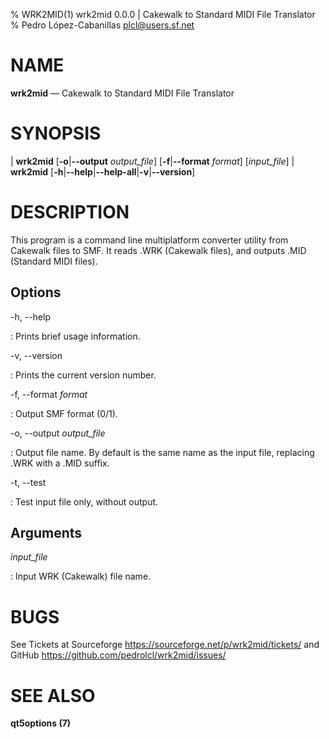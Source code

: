 % WRK2MID(1) wrk2mid 0.0.0 | Cakewalk to Standard MIDI File Translator
% Pedro López-Cabanillas <plcl@users.sf.net>

# NAME

**wrk2mid** — Cakewalk to Standard MIDI File Translator

# SYNOPSIS

| **wrk2mid** \[**-o**|**--output** _output_file_] [**-f**|**--format** _format_] \[_input_file_]
| **wrk2mid** \[**-h**|**--help**|**--help-all**|**-v**|**--version**]

# DESCRIPTION

This program is a command line multiplatform converter utility from Cakewalk files to SMF.
It reads .WRK (Cakewalk files), and outputs .MID (Standard MIDI files).

## Options

-h, --help

:   Prints brief usage information.

-v, --version

:   Prints the current version number.

-f, --format _format_

:   Output SMF format (0/1).
  
-o, --output _output_file_

:   Output file name. By default is the same name as the input file, replacing .WRK with a .MID suffix.

-t, --test

:   Test input file only, without output.

## Arguments

_input_file_

:   Input WRK (Cakewalk) file name.

# BUGS

See Tickets at Sourceforge <https://sourceforge.net/p/wrk2mid/tickets/> and GitHub <https://github.com/pedrolcl/wrk2mid/issues/>

# SEE ALSO

**qt5options (7)**

